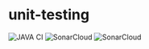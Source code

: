 # unit-testing
![JAVA CI](https://github.com/thiago-git-curso/unit-testing-1/workflows/JAVA%20CI/badge.svg)
![SonarCloud](https://sonarcloud.io/api/project_badges/measure?project=thiago-git-curso_unit-testing-1&metric=alert_status)
![SonarCloud](https://sonarcloud.io/api/project_badges/measure?project=thiago-git-curso_unit-testing-1&metric=coverage)
